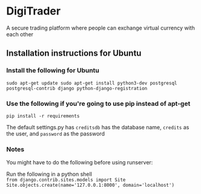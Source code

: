 # DigiTrader
A secure trading platform where people can exchange virtual currency with each other
## Installation instructions for Ubuntu

### Install the following for Ubuntu
`
sudo apt-get update
sudo apt-get install python3-dev postgresql postgresql-contrib django python-django-registration
`

### Use the following if you're going to use pip instead of apt-get

`pip install -r requirements`

The default settings.py has `creditsdb` has the database name, `credits` as the user, and `password` as the password

### Notes
You might have to do the following before using runserver:

Run the following in a python shell   
`from django.contrib.sites.models import Site   
 Site.objects.create(name='127.0.0.1:8000', domain='localhost')`
